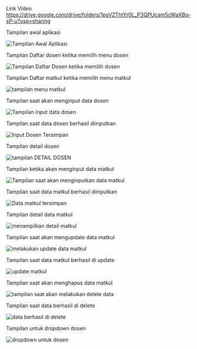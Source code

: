Link Video
https://drive.google.com/drive/folders/1psVZThtYr0L_P3QPUcam5cWaXBq-sP-u?usp=sharing

Tampilan awal aplikasi 

![Tampilan Awal Aplikasi](https://github.com/user-attachments/assets/760723a0-c2ef-48f3-9ea1-a316f8d6a4a6)

Tampilan Daftar dosen ketika memilih menu dosen

![Tampilan Daftar Dosen ketika memilih dosen](https://github.com/user-attachments/assets/33cb7dba-bb03-45e5-a130-e96f380e3837)

Tampilan Daftar matkul ketika memilih menu matkul

![tampilan menu matkul](https://github.com/user-attachments/assets/8c64e573-6e95-4126-b267-19988a255c6e)

Tampilan saat akan menginput data dosen

![Tampilan input data dosen](https://github.com/user-attachments/assets/91e7d23c-b2fc-499d-8004-545b26f988a1)

Tampilan saat data dosen berhasil diinputkan

![Input Dosen Tersimpan](https://github.com/user-attachments/assets/30cc1ca3-4698-46ff-9812-b28f14b6f3c5)

Tampilan detail dosen

![tampilan DETAIL DOSEN](https://github.com/user-attachments/assets/12da3f11-3138-43b9-91a8-2d0bbb95f9a4)

Tampilan ketika akan menginput data matkul

![Tampilan saat akan menginputkan data matkul](https://github.com/user-attachments/assets/a3736e06-bfb3-4e28-8e9b-0cbf666183af)

Tampilan saat data matkul berhasil diinputkan

![Data matkul tersimpan](https://github.com/user-attachments/assets/048eed0d-2f92-4cb8-8ea7-6815fbb5cca7)

Tampilan detail data matkul

![menampilkan detail matkul](https://github.com/user-attachments/assets/aa630090-206b-4d26-a2ed-0a8616c54c8a)

Tampilan saat akan mengupdate data matkul

![melakukan update data matkul](https://github.com/user-attachments/assets/61e43e4a-b88a-4a4f-a556-7a819ec0a0be)

Tampilan saat data matkul berhasil di update

![update matkul](https://github.com/user-attachments/assets/5acca653-6846-48ac-bf96-d8dd3ac4330e)

Tampilan saat akan menghapus data matkul

![tampilan saat akan melakukan delete data](https://github.com/user-attachments/assets/74470ba5-9593-4526-a136-052fd412750e)

Tampilan saat data berhasil di delete

![data berhasil di delete](https://github.com/user-attachments/assets/0285cad7-32b4-457b-b83e-f1561af5d070)

Tampilan untuk dropdown dosen

![dropdown untuk dosen](https://github.com/user-attachments/assets/6d177c42-d30b-4f7b-a170-a5f89fa632fb)

